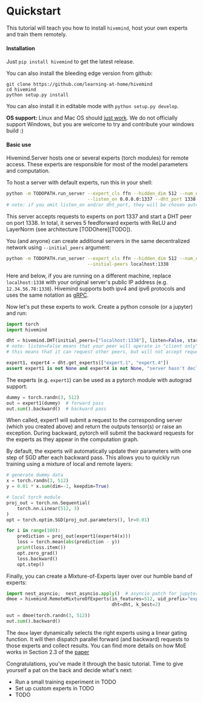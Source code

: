 # Quickstart

This tutorial will teach you how to install `hivemind`, host your own experts and train them remotely.


#### Installation

Just `pip install hivemind` to get the latest release.

You can also install the bleeding edge version from github:
```
git clone https://github.com/learning-at-home/hivemind
cd hivemind
python setup.py install
```

You can also install it in editable mode with `python setup.py develop`.

__OS support:__ Linux and Mac OS should [just work](https://github.com/learning-at-home/hivemind/issues).
We do not officially support Windows, but you are welcome to try and contribute your windows build :)


#### Basic use

Hivemind.Server hosts one or several experts (torch modules) for remote access. These experts are responsible for 
most of the model parameters and computation.

To host a server with default experts, run this in your shell:
```sh
python -m TODOPATH.run_server --expert_cls ffn --hidden_dim 512 --num_experts 5 --uid_space TODO \
                              --listen_on 0.0.0.0:1337 --dht_port 1338
# note: if you omit listen_on and/or dht_port, they will be chosen automatically and printed to stdout.
```

This server accepts requests to experts on port 1337 and start a DHT peer on port 1338.
In total, it serves 5 feedforward experts with ReLU and LayerNorm (see architecture [TODOhere][TODO]).

You (and anyone) can create additional servers in the same decentralized network using `--initial_peers` argument:
```sh
python -m TODOPATH.run_server --expert_cls ffn --hidden_dim 512 --num_experts 5 --uid_space TODO \
                              --initial-peers localhost:1338
```

Here and below, if you are running on a different machine, replace `localhost:1338` with your original server's
public IP address (e.g. `12.34.56.78:1338`). Hivemind supports both ipv4 and ipv6 protocols and uses the same notation
as [gRPC](https://grpc.io/docs/languages/python/basics/#starting-the-server).


Now let's put these experts to work. Create a python console (or a jupyter) and run: 
```python
import torch
import hivemind

dht = hivemind.DHT(initial_peers=["localhost:1338"], listen=False, start=True)
# note: listen=False means that your peer will operate in "client only" mode: 
# this means that it can request other peers, but will not accept requests in return 

expert1, expert4 = dht.get_experts(["expert.1", "expert.4"])
assert expert1 is not None and expert4 is not None, "server hasn't declared experts (yet?)"
```

The experts (e.g. `expert1`) can be used as a pytorch module with autograd support:
```python
dummy = torch.randn(3, 512)
out = expert1(dummy)  # forward pass
out.sum().backward()  # backward pass
```

When called, expert1 will submit a request to the corresponding server (which you created above) and return
 the outputs tensor(s) or raise an exception. During backward, pytorch will submit the backward requests
 for the experts as they appear in the computation graph.
 
By default, the experts will automatically update their parameters with one step of SGD after each backward pass.
This allows you to quickly run training using a mixture of local and remote layers:
```python
# generate dummy data
x = torch.randn(3, 512)
y = 0.01 * x.sum(dim=-1, keepdim=True)

# local torch module
proj_out = torch.nn.Sequential(
    torch.nn.Linear(512, 3)
)
opt = torch.optim.SGD(proj_out.parameters(), lr=0.01)

for i in range(100):
    prediction = proj_out(expert1(expert4(x)))
    loss = torch.mean(abs(prediction - y))
    print(loss.item())
    opt.zero_grad()
    loss.backward()
    opt.step()
```

Finally, you can create a Mixture-of-Experts layer over our humble band of experts:
```python
import nest_asyncio;  nest_asyncio.apply()  # asyncio patch for jupyter. for now, we recommend using MoE from console
dmoe = hivemind.RemoteMixtureOfExperts(in_features=512, uid_prefix="expert", grid_size=(5,),
                                       dht=dht, k_best=2)

out = dmoe(torch.randn(3, 512))
out.sum().backward()
```

The `dmoe` layer dynamically selects the right experts using a linear gating function. It will then dispatch parallel
forward (and backward) requests to those experts and collect results.
You can find more details on how MoE works in Section 2.3 of the [paper](https://arxiv.org/abs/2002.04013)

Congratulations, you've made it through the basic tutorial. Time to give yourself a pat on the back and decide what's next:
* Run a small training experiment in TODO
* Set up custom experts in TODO
* TODO



